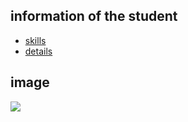 ## information of the student
- [skills](skills.md)
- [details](../mark_down/contants/details.md)

## image 
![](https://tint.creativemarket.com/DZcnZJ5NxNZMqYpuFBMhV5XKP8avMmgWANEeQvLhGxA/width:180/height:120/gravity:nowe/rt:fill-down/el:1/czM6Ly9maWxlcy5jcmVhdGl2ZW1hcmtldC5jb20vaW1hZ2VzL3NjcmVlbnNob3RzL3Byb2R1Y3RzLzQ2NS80NjU0LzQ2NTQzNDgvZHBzaWhxcXBta3R1dXhnbHdlYmgxdHhqaTVhaWd2czRqYmw0N2tnb2ZqbWh0amh6em04cXpnNmhmcHVsNjZ1ZS1vLmpwZw?1714168402)